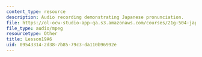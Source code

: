 ```yaml
---
content_type: resource
description: Audio recording demonstrating Japanese pronunciation.
file: https://ol-ocw-studio-app-qa.s3.amazonaws.com/courses/21g-504-japanese-iv-spring-2009/095433142d387b8579c3da110b96992e_Lesson19A6.mp3
file_type: audio/mpeg
resourcetype: Other
title: Lesson19A6
uid: 09543314-2d38-7b85-79c3-da110b96992e
---
```

